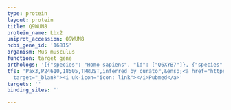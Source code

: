 ```yaml
---
type: protein
layout: protein
title: Q9WUN8
protein_name: Lbx2
uniprot_accession: Q9WUN8
ncbi_gene_id: '16815'
organism: Mus musculus
function: target gene
orthologs: '[{"species": "Homo sapiens", "id": ["Q6XYB7"]}, {"species": "Rattus norvegicus", "id": ["D4A7L0"]}]'
tfs: 'Pax3,P24610,18505,TRRUST,inferred by curator,&ensp;<a href="https://www.ncbi.nlm.nih.gov/pubmed/?term=29087512%5Buid%5D+OR+17492753%5Buid%5D"
  target="_blank"><i uk-icon="icon: link"></i>Pubmed</a>'
targets: ''
binding_sites: ''

---
```

